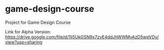 # game-design-course
Project for Game Design Course

Link for Alpha Version: https://drive.google.com/file/d/1li5UkGSN9x7zvE4ddJhWWMyAzD5wpVDv/view?usp=sharing
